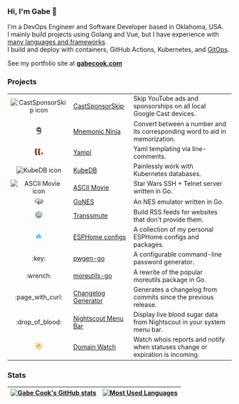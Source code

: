 ### Hi, I'm Gabe :wave:

I'm a DevOps Engineer and Software Developer based in Oklahoma, USA.  
I mainly build projects using Golang and Vue, but I have experience with [many languages and frameworks](https://gabecook.com/skills).  
I build and deploy with containers, GitHub Actions, Kubernetes, and [GitOps](https://github.com/gabe565/home-ops).

See my portfolio site at [**gabecook.com**](https://gabecook.com)

### Projects

<!-- Begin projects -->
<table>
  <tr>
    <td align=center><img src="https://raw.githubusercontent.com/gabe565/CastSponsorSkip/0c8c4d4f/assets/icon.svg" alt="CastSponsorSkip icon" height=16px></td>
    <td><a href="https://github.com/gabe565/CastSponsorSkip">CastSponsorSkip</a></td>
    <td>Skip YouTube ads and sponsorships on all local Google Cast devices.</td>
  </tr>
  <tr>
    <td align=center><img src="https://raw.githubusercontent.com/gabe565/mnemonic-ninja/465602c/src/assets/logo.svg" alt="Mnemonic Ninja icon" height=16px></td>
    <td><a href="https://mnemonic.ninja">Mnemonic Ninja</a></td>
    <td>Convert between a number and its corresponding word to aid in memorization.</td>
  </tr>
  <tr>
    <td align=center><img src="https://raw.githubusercontent.com/clevyr/yampl/97430d4/assets/icon.svg" alt="Yampl icon" height=15px></td>
    <td><a href="https://github.com/clevyr/yampl">Yampl</a></td>
    <td>Yaml templating via line-comments.</td>
  </tr>
  <tr>
    <td align=center><img src="https://raw.githubusercontent.com/clevyr/kubedb/4f4b671/assets/icon.svg" alt="KubeDB icon" height=16px></td>
    <td><a href="https://github.com/clevyr/kubedb">KubeDB</a></td>
    <td>Painlessly work with Kubernetes databases.</td>
  </tr>
  <tr>
    <td align=center><img src="https://raw.githubusercontent.com/gabe565/ascii-movie/200b3d6/assets/icon.svg" alt="ASCII Movie icon" height=16px></td>
    <td><a href="https://github.com/gabe565/ascii-movie">ASCII Movie</a></td>
    <td>Star Wars SSH &#43; Telnet server written in Go.</td>
  </tr>
  <tr>
    <td align=center><img src="https://raw.githubusercontent.com/gabe565/gones/5269100/assets/icon.svg" alt="GoNES icon" height=16px></td>
    <td><a href="https://github.com/gabe565/gones">GoNES</a></td>
    <td>An NES emulator written in Go.</td>
  </tr>
  <tr>
    <td align=center><img src="https://raw.githubusercontent.com/gabe565/transsmute/4058f3a/assets/icon.svg" alt="Transsmute icon" height=16px></td>
    <td><a href="https://github.com/gabe565/transsmute">Transsmute</a></td>
    <td>Build RSS feeds for websites that don&#39;t provide them.</td>
  </tr>
  <tr>
    <td align=center><img src="https://raw.githubusercontent.com/esphome/esphome-docs/0191785/images/logo.svg" alt="ESPHome configs icon" height=16px></td>
    <td><a href="https://github.com/gabe565/esphome-configs">ESPHome configs</a></td>
    <td>A collection of my personal ESPHome configs and packages.</td>
  </tr>
  <tr>
    <td align=center>:key:</td>
    <td><a href="https://github.com/gabe565/pwgen-go">pwgen-go</a></td>
    <td>A configurable command-line password generator.</td>
  </tr>
  <tr>
    <td align=center>:wrench:</td>
    <td><a href="https://github.com/gabe565/moreutils-go">moreutils-go</a></td>
    <td>A rewrite of the popular moreutils package in Go.</td>
  </tr>
  <tr>
    <td align=center>:page_with_curl:</td>
    <td><a href="https://github.com/gabe565/changelog-generator">Changelog Generator</a></td>
    <td>Generates a changelog from commits since the previous release.</td>
  </tr>
  <tr>
    <td align=center>:drop_of_blood:</td>
    <td><a href="https://github.com/gabe565/nightscout-menu-bar">Nightscout Menu Bar</a></td>
    <td>Display live blood sugar data from Nightscout in your system menu bar.</td>
  </tr>
  <tr>
    <td align=center><img src="https://raw.githubusercontent.com/gabe565/domain-watch/349d6ef/assets/icon.svg" alt="Domain Watch icon" height=16px></td>
    <td><a href="https://github.com/gabe565/domain-watch">Domain Watch</a></td>
    <td>Watch whois reports and notify when statuses change or expiration is incoming.</td>
  </tr>
</table>
<!-- End projects -->

### Stats

| [![Gabe Cook's GitHub stats](https://api.gabecook.com/api/github-stats/stats)](https://github.com/anuraghazra/github-readme-stats) | [![Most Used Languages](https://api.gabecook.com/api/github-stats/top-langs)](https://github.com/anuraghazra/github-readme-stats) |
|----------------------------------------------------------------------------------------------------------------------------------------------------------------------------------------------------------------------|-------------------------------------------------------------------------------------------------------------------------------------------------------------------------------------------------------|
